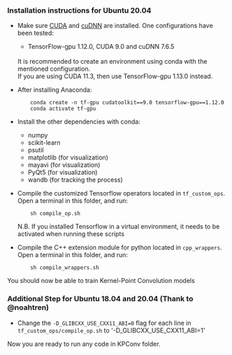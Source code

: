 ### Installation instructions for Ubuntu 20.04
     
* Make sure <a href="https://docs.nvidia.com/cuda/cuda-installation-guide-linux/index.html">CUDA</a>  and <a href="https://docs.nvidia.com/deeplearning/sdk/cudnn-install/index.html">cuDNN</a> are installed. One configurations have been tested: 
     - TensorFlow-gpu 1.12.0, CUDA 9.0 and cuDNN 7.6.5 <br />
  <br />
  It is recommended to create an environment using conda with the mentioned configuration.<br />
  If you are using CUDA 11.3, then use TensorFlow-gpu 1.13.0 instead.<br />

* After installing Anaconda:

          conda create -n tf-gpu cudatoolkit==9.0 tensorflow-gpu==1.12.0
          conda activate tf-gpu

* Install the other dependencies with conda:
     - numpy
     - scikit-learn
     - psutil
     - matplotlib (for visualization)
     - mayavi (for visualization)
     - PyQt5 (for visualization)
     - wandb (for tracking the process)
     
* Compile the customized Tensorflow operators located in `tf_custom_ops`. Open a terminal in this folder, and run:

          sh compile_op.sh

     N.B. If you installed Tensorflow in a virtual environment, it needs to be activated when running these scripts
     
* Compile the C++ extension module for python located in `cpp_wrappers`. Open a terminal in this folder, and run:

          sh compile_wrappers.sh

You should now be able to train Kernel-Point Convolution models

### Additional Step for Ubuntu 18.04 and 20.04 (Thank to @noahtren)

* Change the `-D_GLIBCXX_USE_CXX11_ABI=0` flag for each line in `tf_custom_ops/compile_op.sh` to '-D_GLIBCXX_USE_CXX11_ABI=1'

Now you are ready to run any code in KPConv folder.
